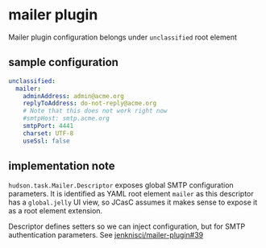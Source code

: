 # mailer plugin

Mailer plugin configuration belongs under `unclassified` root element

## sample configuration

```yaml
unclassified:
  mailer:
    adminAddress: admin@acme.org
    replyToAddress: do-not-reply@acme.org
    # Note that this does not work right now
    #smtpHost: smtp.acme.org
    smtpPort: 4441
    charset: UTF-8
    useSsl: false
```

## implementation note

`hudson.task.Mailer.Descriptor` exposes global SMTP configuration parameters.
It is identified as YAML root element `mailer` as this descriptor has a `global.jelly` UI view, so JCasC
assumes it makes sense to expose it as a root element extension.

Descriptor defines setters so we can inject configuration, but for SMTP authentication parameters.
See [jenknisci/mailer-plugin#39](https://github.com/jenkinsci/mailer-plugin/pull/39)
